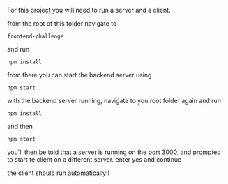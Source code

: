 For this project you will need to run a server and  a client.

from the root of this folder navigate to 

    frontend-challenge
    
and run 

    npm install
    
from there you can start the backend server using

    npm start
    
    
with the backend server running, navigate to you root folder again and run

    npm install
    
and then

    npm start
   
 you'll then be told that a server is running on the port 3000, and prompted to start te client on a different server. enter yes and continue
 
the client should run automatically!!
  
  
